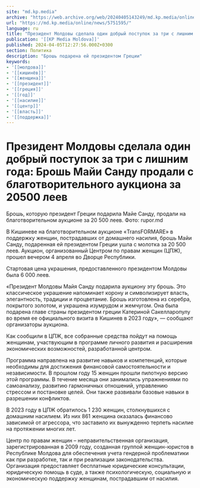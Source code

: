 ```yaml
---
site: "md.kp.media"
archive: "https://web.archive.org/web/20240405143249/md.kp.media/online/news/5751595/"
url: "https://md.kp.media/online/news/5751595/"
language: ru
title: "Президент Молдовы сделала один добрый поступок за три с лишним года: Брошь Майи Санду продали с благотворительного аукциона за 20500 леев"
publication: '[[KP Media Moldova]]'
published: 2024-04-05T12:27:56.000Z+0300
section: Политика
description: "Брошь подарена ей президентом Греции"
keywords:
- '[[молдова]]'
- '[[кишинёв]]'
- '[[женщина]]'
- '[[президент]]'
- '[[греция]]'
- '[[год]]'
- '[[насилие]]'
- '[[центр]]'
- '[[власть]]'
- '[[поддержка]]'
---
```


# Президент Молдовы сделала один добрый поступок за три с лишним года: Брошь Майи Санду продали с благотворительного аукциона за 20500 леев

Брошь, которую президент Греции подарила Майе Санду, продали на благотворительном аукционе за 20 500 леев. Фото: rupor.md

В Кишиневе на благотворительном аукционе «TransFORMARE» в поддержку женщин, пострадавших от домашнего насилия, брошь Майи Санду, подаренная ей президентом Греции ушла с молотка за 20 500 леев. Аукцион, организованный Центром по правам женщин (ЦПЖ), прошел вечером 4 апреля во Дворце Республики.

Стартовая цена украшения, предоставленного президентом Молдовы была 6 000 леев.

«Президент Молдовы Майя Санду подарила аукциону эту брошь. Это классическое украшение напоминает корону и символизирует власть, элегантность, традиции и процветание. Брошь изготовлена из серебра, покрытого золотом, и украшена изумрудом и жемчугом. Она была подарена главе страны президентом греции Катериной Сакелларопулу во время ее официального визита в Кишинев в 2023 году», — сообщают организаторы аукциона.

Как сообщили в ЦПЖ, все собранные средства пойдут на помощь женщинам, участвующим в программе личного развития и расширения экономических возможностей, разработанной центром.

Программа направлена на развитие навыков и компетенций, которые необходимы для достижения финансовой самостоятельности и независимости. В прошлом году 15 женщин прошли пилотную версию этой программы. В течение месяца они занимались упражнениями по самоанализу, развитию гармоничных отношений, управлению стрессом и постановке целей. Они также развивали базовые навыки в разрешении конфликтов.

В 2023 году в ЦПЖ обратилось 1 230 женщин, столкнувшихся с домашним насилием. Из них 861 женщина оказалась финансово зависимой от агрессора, что заставило их вынужденно терпеть насилие на протяжении многих лет.

Центр по правам женщин – неправительственная организация, зарегистрированная в 2009 году, созданная группой женщин-юристов в Республике Молдова для обеспечения учета гендерной проблематики как при разработке, так и при реализации законодательства. Организация предоставляет бесплатные юридические консультации, юридическую помощь в суде, а также психологическую, социальную и экономическую поддержку женщинам, пострадавшим от насилия.

